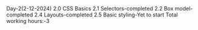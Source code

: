 Day-2(2-12-2024)
 2.0 CSS Basics
   2.1 Selectors-completed
   2.2 Box model-completed
   2.4 Layouts-completed
   2.5 Basic styling-Yet to start
Total working hours:-3
